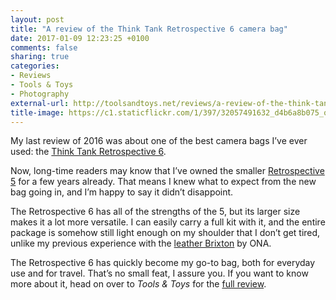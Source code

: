 ```yaml
---
layout: post
title: "A review of the Think Tank Retrospective 6 camera bag"
date: 2017-01-09 12:23:25 +0100
comments: false
sharing: true
categories: 
- Reviews
- Tools & Toys
- Photography
external-url: http://toolsandtoys.net/reviews/a-review-of-the-think-tank-retrospective-6-camera-bag/
title-image: https://c1.staticflickr.com/1/397/32057491632_d4b6a8b075_o.jpg
---
```


My last review of 2016 was about one of the best camera bags I’ve ever used: the [Think Tank Retrospective 6](http://amznlinks.com/global?user=analogsenses&us=B01D2CTJVI&uk=B01D2CTJVI&es=B01D2CTJVI). 

Now, long-time readers may know that I’ve owned the smaller [Retrospective 5](http://amznlinks.com/global?user=analogsenses&us=B004XYZI0Q&uk=B004XYZI0Q&es=B004XYZI0Q) for a few years already. That means I knew what to expect from the new bag going in, and I’m happy to say it didn’t disappoint.

The Retrospective 6 has all of the strengths of the 5, but its larger size makes it a lot more versatile. I can easily carry a full kit with it, and the entire package is somehow still light enough on my shoulder that I don’t get tired, unlike my previous experience with the [leather Brixton](http://amznlinks.com/global?user=analogsenses&us=B01093D4HI&uk=B00AEB3PPC) by ONA.

The Retrospective 6 has quickly become my go-to bag, both for everyday use and for travel. That’s no small feat, I assure you. If you want to know more about it, head on over to _Tools & Toys_ for the [full review](http://toolsandtoys.net/reviews/a-review-of-the-think-tank-retrospective-6-camera-bag/).